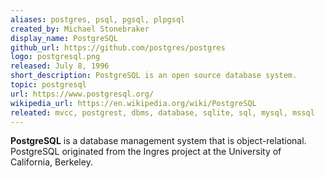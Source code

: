 ```yaml
---
aliases: postgres, psql, pgsql, plpgsql
created_by: Michael Stonebraker
display_name: PostgreSQL
github_url: https://github.com/postgres/postgres
logo: postgresql.png
released: July 8, 1996
short_description: PostgreSQL is an open source database system.
topic: postgresql
url: https://www.postgresql.org/
wikipedia_url: https://en.wikipedia.org/wiki/PostgreSQL
releated: mvcc, postgrest, dbms, database, sqlite, sql, mysql, mssql
---
```

**PostgreSQL** is a database management system that is object-relational. PostgreSQL originated from the Ingres project at the University of California, Berkeley.
